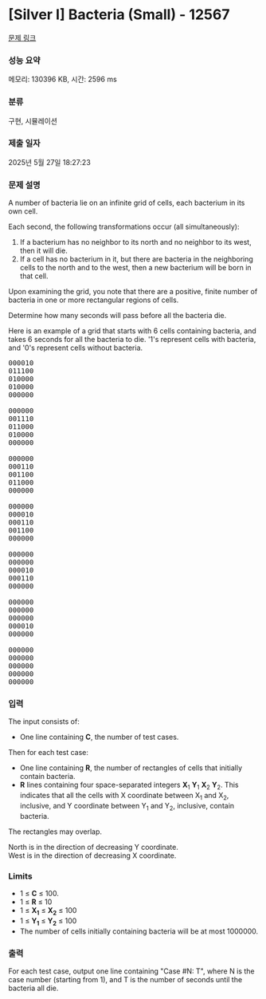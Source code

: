 # [Silver I] Bacteria (Small) - 12567 

[문제 링크](https://www.acmicpc.net/problem/12567) 

### 성능 요약

메모리: 130396 KB, 시간: 2596 ms

### 분류

구현, 시뮬레이션

### 제출 일자

2025년 5월 27일 18:27:23

### 문제 설명

<p>A number of bacteria lie on an infinite grid of cells, each bacterium in its own cell.</p>

<p>Each second, the following transformations occur (all simultaneously): </p>

<ol>
	<li>If a bacterium has no neighbor to its north and no neighbor to its west, then it will die.</li>
	<li>If a cell has no bacterium in it, but there are bacteria in the neighboring cells to the north and to the west, then a new bacterium will be born in that cell.</li>
</ol>

<p>Upon examining the grid, you note that there are a positive, finite number of bacteria in one or more rectangular regions of cells.</p>

<p>Determine how many seconds will pass before all the bacteria die.</p>

<p>Here is an example of a grid that starts with 6 cells containing bacteria, and takes 6 seconds for all the bacteria to die. '1's represent cells with bacteria, and '0's represent cells without bacteria.</p>

<p> </p>

<pre>000010
011100
010000
010000
000000

000000
001110
011000
010000
000000

000000
000110
001100
011000
000000

000000
000010
000110
001100
000000

000000
000000
000010
000110
000000

000000
000000
000000
000010
000000

000000
000000
000000
000000
000000</pre>

### 입력 

 <p>The input consists of:</p>

<ul>
	<li>One line containing <strong>C</strong>, the number of test cases.</li>
</ul>

<p>Then for each test case:</p>

<ul>
	<li>One line containing <strong>R</strong>, the number of rectangles of cells that initially contain bacteria.</li>
	<li><strong>R</strong> lines containing four space-separated integers <strong>X</strong><sub>1</sub> <strong>Y</strong><sub>1</sub> <strong>X</strong><sub>2</sub> <strong>Y</strong><sub>2</sub>. This indicates that all the cells with X coordinate between X<sub>1</sub> and X<sub>2</sub>, inclusive, and Y coordinate between Y<sub>1</sub> and Y<sub>2</sub>, inclusive, contain bacteria.</li>
</ul>

<p>The rectangles may overlap.</p>

<p>North is in the direction of decreasing Y coordinate. <br>
West is in the direction of decreasing X coordinate.</p>

<h3>Limits</h3>

<ul>
	<li>1 ≤ <strong>C</strong> ≤ 100.</li>
	<li>1 ≤ <strong>R</strong> ≤ 10 </li>
	<li>1 ≤ <strong>X<sub>1</sub></strong> ≤ <strong>X<sub>2</sub></strong> ≤ 100 </li>
	<li>1 ≤ <strong>Y<sub>1</sub></strong> ≤ <strong>Y<sub>2</sub></strong> ≤ 100 </li>
	<li>The number of cells initially containing bacteria will be at most 1000000.</li>
</ul>

### 출력 

 <p>For each test case, output one line containing "Case #N: T", where N is the case number (starting from 1), and T is the number of seconds until the bacteria all die.</p>

